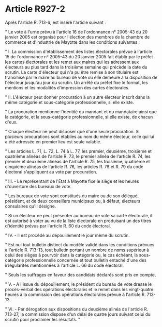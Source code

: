 # Article R927-2

Après l'article R. 713-6, est inséré l'article suivant :

" Le vote à l'urne prévu à l'article 16 de l'ordonnance n° 2005-43 du 20 janvier 2005 est organisé pour l'élection des membres de la chambre de commerce et d'industrie de Mayotte dans les conditions suivantes :

" I. La commission d'établissement des listes électorales prévue à l'article 15 de l'ordonnance n° 2005-43 du 20 janvier 2005 fait établir par le préfet les cartes électorales et les remet aux maires qui les adressent aux électeurs au plus tard dans la troisième semaine qui précède la date du scrutin. La carte d'électeur qui n'a pu être remise à son titulaire est transmise par le maire au bureau de vote où elle demeure à la disposition de l'électeur jusqu'au jour du scrutin. Un arrêté du préfet fixe le format, les mentions et les modalités d'impression des cartes électorales.

" II. L'électeur peut donner procuration à un autre électeur inscrit dans la même catégorie et sous-catégorie professionnelle, si elle existe.

" La procuration mentionne l'identité du mandant et du mandataire ainsi que la catégorie, et la sous-catégorie professionnelle, si elle existe, de chacun d'eux.

" Chaque électeur ne peut disposer que d'une seule procuration. Si plusieurs procurations sont établies au nom du même électeur, celle qui lui a été adressée en premier lieu est seule valable.

" Les articles L. 71, L. 72, L. 74 à L. 77, les premier, deuxième, troisième et quatrième alinéas de l'article R. 73, le premier alinéa de l'article R. 74, les premier et deuxième alinéas de l'article R. 75, les troisième, quatrième et cinquième alinéas de l'article R. 76, les articles R. 78 et R. 79 du code électoral s'appliquent au vote par procuration.

" III. - Le représentant de l'Etat à Mayotte fixe le siège et les heures d'ouverture des bureaux de vote.

" Les bureaux de vote sont constitués du maire ou de son délégué, président, et de deux conseillers municipaux ou, à défaut, électeurs consulaires qu'il désigne.

" Si un électeur ne peut présenter au bureau de vote sa carte électorale, il est autorisé à voter au vu de la liste électorale en produisant un des titres d'identité prévus par l'article R. 60 du code électoral.

" IV. - Il est procédé au dépouillement le jour même du scrutin.

" Est nul tout bulletin distinct du modèle validé dans les conditions prévues à l'article R. 713-13, tout bulletin portant un nombre de noms supérieur à celui des sièges à pourvoir dans la catégorie ou, le cas échéant, la sous-catégorie professionnelle concernée et tout bulletin entaché d'une des irrégularités mentionnées à l'article L. 66 du code électoral.

" Seuls les suffrages en faveur des candidats déclarés sont pris en compte.

" V. - A l'issue du dépouillement, le président du bureau de vote dresse le procès-verbal des opérations électorales et le remet dans les vingt-quatre heures à la commission des opérations électorales prévue à l'article R. 713-13.

" VI. - Par dérogation aux dispositions du deuxième alinéa de l'article R. 713-27, la commission dispose d'un délai de quatre jours suivant celui du scrutin pour proclamer les résultats. "
